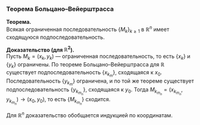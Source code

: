 ### Теорема Больцано–Вейерштрасса

**Теорема.**  
Всякая ограниченная последовательность $\{ M_k \}_{k \geq 1}$ в $\mathbb{R}^n$ имеет сходящуюся подпоследовательность.

**Доказательство (для $\mathbb{R}^2$).**  
Пусть $M_k = (x_k, y_k)$ — ограниченная последовательность, то есть $\{ x_k \}$ и $\{ y_k \}$ ограничены. По теореме Больцано–Вейерштрасса для $\mathbb{R}$ существует подпоследовательность $\{ x_{k_m} \}$, сходящаяся к $x_0$. Последовательность $\{ y_{k_m} \}$ ограничена, и по той же теореме существует подпоследовательность $\{ y_{k_{m_n}} \}$, сходящаяся к $y_0$. Тогда $M_{k_{m_n}} = (x_{k_{m_n}}, y_{k_{m_n}}) \to (x_0, y_0)$, то есть $\{ M_{k_{m_n}} \}$ сходится.

Для $\mathbb{R}^n$ доказательство обобщается индукцией по координатам.